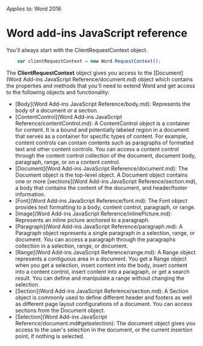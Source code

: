 *Applies to:* Word 2016

# Word add-ins JavaScript reference 

You'll always start with the ClientRequestContext object. 

```js
    var clientRequestContext = new Word.RequestContext();
```

The **ClientRequestContext** object gives you access to the [Document](Word Add-ins JavaScript Reference/document.md) object which contains the properties and methods that you'll need to extend Word and get access to the following objects and functionality:

* [Body](Word Add-ins JavaScript Reference/body.md): Represents the body of a document or a section.
* [ContentControl](Word Add-ins JavaScript Reference/contentControl.md): A ContentControl object is a container for content. It is a bound and
 potentially labeled region in a document that serves as a container for specific types of content. For example, content 
 controls can contain contents such as paragraphs of formatted text and other content controls. You can access a 
 content control through the content control collection of the document, document body, paragraph, range, or on a content control.
* [Document](Word Add-ins JavaScript Reference/document.md): The Document object is the top-level object. A Document object contains one or more 
[sections](Word Add-ins JavaScript Reference/section.md), a body that contains the content of the document, and header/footer information.
* [Font](Word Add-ins JavaScript Reference/font.md): The Font object provides text formatting to a body, content control, paragraph, or range.
* [Image](Word Add-ins JavaScript Reference/inlinePicture.md): Represents an inline picture anchored to a paragraph.
* [Paragraph](Word Add-ins JavaScript Reference/paragraph.md): A Paragraph object represents a single paragraph in a selection, range, or document. 
You can access a paragraph through the paragraphs collection in a selection, range, or document. 
* [Range](Word Add-ins JavaScript Reference/range.md): A Range object represents a contiguous area in a document. You get a Range object when you
 get a selection, insert content into the body, insert content into a content control, insert content into a paragraph, 
 or get a search result. You can define and manipulate a range without changing the selection.
* [Section](Word Add-ins JavaScript Reference/section.md):  A Section object is commonly used to define different header and footers as well as 
different page layout configurations of a document. You can access sections from the Document object. 
* [Selection](Word Add-ins JavaScript Reference/document.md#getselection): The document object gives you access to the user's selection in the document, or the current insertion point, if nothing is selected.


